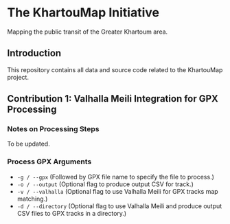 # The KhartouMap Initiative

Mapping the public transit of the Greater Khartoum area.

## Introduction

This repository contains all data and source code related to the KhartouMap project.

## Contribution 1: Valhalla Meili Integration for GPX Processing

### Notes on Processing Steps

To be updated.

### Process GPX Arguments

- `-g / --gpx` (Followed by GPX file name to specify the file to process.)
- `-o / --output` (Optional flag to produce output CSV for track.)
- `-v / --valhalla` (Optional flag to use Valhalla Meili for GPX tracks map matching.)
- `-d / --directory` (Optional flag to use Valhalla Meili and produce output CSV files to GPX tracks in a directory.)
